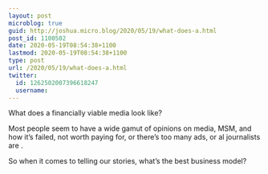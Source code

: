 ```yaml
---
layout: post
microblog: true
guid: http://joshua.micro.blog/2020/05/19/what-does-a.html
post_id: 1100502
date: 2020-05-19T08:54:38+1100
lastmod: 2020-05-19T08:54:38+1100
type: post
url: /2020/05/19/what-does-a.html
twitter:
  id: 1262502007396618247
  username: 
---
```

What does a financially viable media look like?

Most people seem to have a wide gamut of opinions on media, MSM, and how it’s failed, not worth paying for, or there’s too many ads, or al journalists are <something>.

So when it comes to telling our stories, what’s the best business model?

